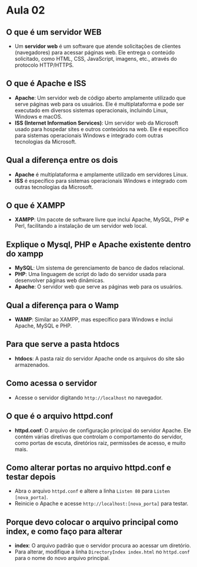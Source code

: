 # Aula 02

## O que é um servidor WEB
- Um **servidor web** é um software que atende solicitações de clientes (navegadores) para acessar páginas web. Ele entrega o conteúdo solicitado, como HTML, CSS, JavaScript, imagens, etc., através do protocolo HTTP/HTTPS.

## O que é Apache e ISS
- **Apache**: Um servidor web de código aberto amplamente utilizado que serve páginas web para os usuários. Ele é multiplataforma e pode ser executado em diversos sistemas operacionais, incluindo Linux, Windows e macOS.
- **ISS (Internet Information Services)**: Um servidor web da Microsoft usado para hospedar sites e outros conteúdos na web. Ele é específico para sistemas operacionais Windows e integrado com outras tecnologias da Microsoft.

## Qual a diferença entre os dois
- **Apache** é multiplataforma e amplamente utilizado em servidores Linux.
- **ISS** é específico para sistemas operacionais Windows e integrado com outras tecnologias da Microsoft.

## O que é XAMPP
- **XAMPP**: Um pacote de software livre que inclui Apache, MySQL, PHP e Perl, facilitando a instalação de um servidor web local.

## Explique o Mysql, PHP e Apache existente dentro do xampp
- **MySQL**: Um sistema de gerenciamento de banco de dados relacional.
- **PHP**: Uma linguagem de script do lado do servidor usada para desenvolver páginas web dinâmicas.
- **Apache**: O servidor web que serve as páginas web para os usuários.

## Qual a diferença para o Wamp
- **WAMP**: Similar ao XAMPP, mas específico para Windows e inclui Apache, MySQL e PHP.

## Para que serve a pasta htdocs
- **htdocs**: A pasta raiz do servidor Apache onde os arquivos do site são armazenados.

## Como acessa o servidor
- Acesse o servidor digitando `http://localhost` no navegador.

## O que é o arquivo httpd.conf
- **httpd.conf**: O arquivo de configuração principal do servidor Apache. Ele contém várias diretivas que controlam o comportamento do servidor, como portas de escuta, diretórios raiz, permissões de acesso, e muito mais.

## Como alterar portas no arquivo httpd.conf e testar depois
- Abra o arquivo `httpd.conf` e altere a linha `Listen 80` para `Listen [nova_porta]`.
- Reinicie o Apache e acesse `http://localhost:[nova_porta]` para testar.

## Porque devo colocar o arquivo principal como index, e como faço para alterar
- **index**: O arquivo padrão que o servidor procura ao acessar um diretório.
- Para alterar, modifique a linha `DirectoryIndex index.html` no `httpd.conf` para o nome do novo arquivo principal.
